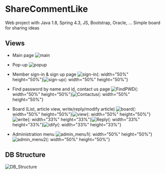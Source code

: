 # ShareCommentLike
Web project with Java 1.8, Spring 4.3, JS, Bootstrap, Oracle, ...
Simple board for sharing ideas


## Views
* Main page
![main](https://user-images.githubusercontent.com/42129707/106534571-bf2df980-6537-11eb-8fb3-3c6ff519433b.png)
* Pop-up
![popup](https://user-images.githubusercontent.com/42129707/106534588-c7863480-6537-11eb-986d-120f61797330.png)

* Member sign-in & sign up page
![sign-in](https://user-images.githubusercontent.com/42129707/106534601-cf45d900-6537-11eb-9f18-fd34d4cef274.png){: width="50%" height="50%"}![sign-up](https://user-images.githubusercontent.com/42129707/106534627-dd93f500-6537-11eb-91df-3e4accca217c.png){: width="50%" height="50%"}

* Find password by name and id, contact us page
![FindPWD](https://user-images.githubusercontent.com/42129707/106534637-e2f13f80-6537-11eb-86b6-8bf79d8492c8.png){: width="50%" height="50%"}![Contactus](https://user-images.githubusercontent.com/42129707/106534644-e8e72080-6537-11eb-8be2-39e6adb2b08e.png){: width="50%" height="50%"}

* Board (List, article view, write/reply/modify article)
![board](https://user-images.githubusercontent.com/42129707/106534660-f00e2e80-6537-11eb-814c-c67456ad2bb9.png){: width="50%" height="50%"}![view](https://user-images.githubusercontent.com/42129707/106534691-fd2b1d80-6537-11eb-8fd1-6fdcfb48a0bf.png){: width="50%" height="50%"}
![write](https://user-images.githubusercontent.com/42129707/106534707-061bef00-6538-11eb-852b-341ebb315e14.png){: width="33%" height="33%"}![Reply](https://user-images.githubusercontent.com/42129707/106535838-74fa4780-653a-11eb-8af3-162d35ae14a4.png){: width="33%" height="33%"}![idify](https://user-images.githubusercontent.com/42129707/106535848-7b88bf00-653a-11eb-8d45-f094989f3b4f.png){: width="33%" height="33%"}

* Administration menu
![admin_menu1](https://user-images.githubusercontent.com/42129707/106534744-18962880-6538-11eb-8228-c0f05a28e1e7.png){: width="50%" height="50%"}
![admin_menu2](https://user-images.githubusercontent.com/42129707/106534746-1a5fec00-6538-11eb-8941-55149925154e.png){: width="50%" height="50%"}

## DB Structure
![DB_Structure](https://user-images.githubusercontent.com/42129707/106534718-0b793980-6538-11eb-9735-b6e483c6ce04.png)
